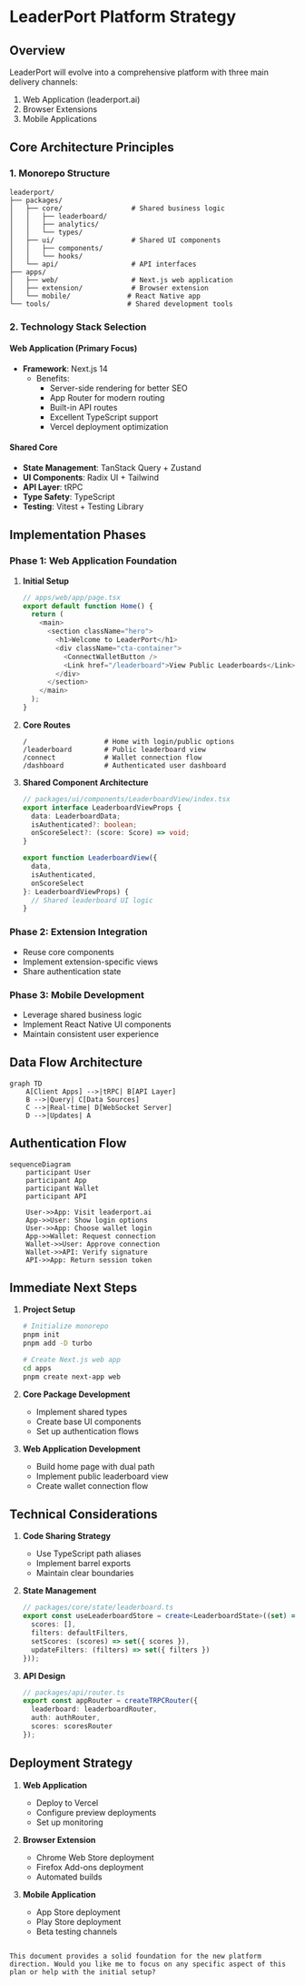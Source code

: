 # LeaderPort Platform Strategy

## Overview
LeaderPort will evolve into a comprehensive platform with three main delivery channels:
1. Web Application (leaderport.ai)
2. Browser Extensions
3. Mobile Applications

## Core Architecture Principles

### 1. Monorepo Structure
```
leaderport/
├── packages/
│   ├── core/                 # Shared business logic
│   │   ├── leaderboard/
│   │   ├── analytics/
│   │   └── types/
│   ├── ui/                   # Shared UI components
│   │   ├── components/
│   │   └── hooks/
│   └── api/                  # API interfaces
├── apps/
│   ├── web/                  # Next.js web application
│   ├── extension/            # Browser extension
│   └── mobile/              # React Native app
└── tools/                   # Shared development tools
```

### 2. Technology Stack Selection

#### Web Application (Primary Focus)
- **Framework**: Next.js 14
  - Benefits:
    - Server-side rendering for better SEO
    - App Router for modern routing
    - Built-in API routes
    - Excellent TypeScript support
    - Vercel deployment optimization

#### Shared Core
- **State Management**: TanStack Query + Zustand
- **UI Components**: Radix UI + Tailwind
- **API Layer**: tRPC
- **Type Safety**: TypeScript
- **Testing**: Vitest + Testing Library

## Implementation Phases

### Phase 1: Web Application Foundation
1. **Initial Setup**
   ```typescript
   // apps/web/app/page.tsx
   export default function Home() {
     return (
       <main>
         <section className="hero">
           <h1>Welcome to LeaderPort</h1>
           <div className="cta-container">
             <ConnectWalletButton />
             <Link href="/leaderboard">View Public Leaderboards</Link>
           </div>
         </section>
       </main>
     );
   }
   ```

2. **Core Routes**
   ```
   /                   # Home with login/public options
   /leaderboard        # Public leaderboard view
   /connect            # Wallet connection flow
   /dashboard          # Authenticated user dashboard
   ```

3. **Shared Component Architecture**
   ```typescript
   // packages/ui/components/LeaderboardView/index.tsx
   export interface LeaderboardViewProps {
     data: LeaderboardData;
     isAuthenticated?: boolean;
     onScoreSelect?: (score: Score) => void;
   }

   export function LeaderboardView({
     data,
     isAuthenticated,
     onScoreSelect
   }: LeaderboardViewProps) {
     // Shared leaderboard UI logic
   }
   ```

### Phase 2: Extension Integration
- Reuse core components
- Implement extension-specific views
- Share authentication state

### Phase 3: Mobile Development
- Leverage shared business logic
- Implement React Native UI components
- Maintain consistent user experience

## Data Flow Architecture

```mermaid
graph TD
    A[Client Apps] -->|tRPC| B[API Layer]
    B -->|Query| C[Data Sources]
    C -->|Real-time| D[WebSocket Server]
    D -->|Updates| A
```

## Authentication Flow

```mermaid
sequenceDiagram
    participant User
    participant App
    participant Wallet
    participant API

    User->>App: Visit leaderport.ai
    App->>User: Show login options
    User->>App: Choose wallet login
    App->>Wallet: Request connection
    Wallet->>User: Approve connection
    Wallet->>API: Verify signature
    API->>App: Return session token
```

## Immediate Next Steps

1. **Project Setup**
   ```bash
   # Initialize monorepo
   pnpm init
   pnpm add -D turbo

   # Create Next.js web app
   cd apps
   pnpm create next-app web
   ```

2. **Core Package Development**
   - Implement shared types
   - Create base UI components
   - Set up authentication flows

3. **Web Application Development**
   - Build home page with dual path
   - Implement public leaderboard view
   - Create wallet connection flow

## Technical Considerations

1. **Code Sharing Strategy**
   - Use TypeScript path aliases
   - Implement barrel exports
   - Maintain clear boundaries

2. **State Management**
   ```typescript
   // packages/core/state/leaderboard.ts
   export const useLeaderboardStore = create<LeaderboardState>((set) => ({
     scores: [],
     filters: defaultFilters,
     setScores: (scores) => set({ scores }),
     updateFilters: (filters) => set({ filters })
   }));
   ```

3. **API Design**
   ```typescript
   // packages/api/router.ts
   export const appRouter = createTRPCRouter({
     leaderboard: leaderboardRouter,
     auth: authRouter,
     scores: scoresRouter
   });
   ```

## Deployment Strategy

1. **Web Application**
   - Deploy to Vercel
   - Configure preview deployments
   - Set up monitoring

2. **Browser Extension**
   - Chrome Web Store deployment
   - Firefox Add-ons deployment
   - Automated builds

3. **Mobile Application**
   - App Store deployment
   - Play Store deployment
   - Beta testing channels
```

This document provides a solid foundation for the new platform direction. Would you like me to focus on any specific aspect of this plan or help with the initial setup? 
